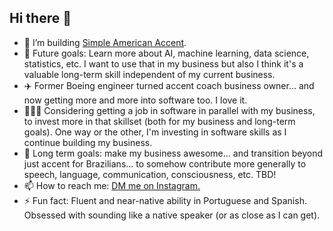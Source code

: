 ## Hi there 👋

- 🔭 I’m building [Simple American Accent](https://github.com/SimpleAmericanAccent).
- 🤔 Future goals: Learn more about AI, machine learning, data science, statistics, etc. I want to use that in my business but also I think it's a valuable long-term skill independent of my current business.
- ✈️ Former Boeing engineer turned accent coach business owner... and now getting more and more into software too. I love it.
- 👨🏻‍💻 Considering getting a job in software in parallel with my business, to invest more in that skillset (both for my business and long-term goals). One way or the other, I'm investing in software skills as I continue building my business.
- 🔮 Long term goals: make my business awesome... and transition beyond just accent for Brazilians... to somehow contribute more generally to speech, language, communication, consciousness, etc. TBD!
- 📫 How to reach me: [DM me on Instagram.](https://www.instagram.com/SimpleAmericanAccent)
- ⚡ Fun fact: Fluent and near-native ability in Portuguese and Spanish. Obsessed with sounding like a native speaker (or as close as I can get).

<!--
**will-rosenberg/will-rosenberg** is a ✨ _special_ ✨ repository because its `README.md` (this file) appears on your GitHub profile.

Here are some ideas to get you started:

- 🔭 I’m currently working on ...
- 🌱 I’m currently learning ...
- 👯 I’m looking to collaborate on ...
- 🤔 I’m looking for help with ...
- 💬 Ask me about ...
- 📫 How to reach me: ...
- 😄 Pronouns: ...
- ⚡ Fun fact: ...
-->
